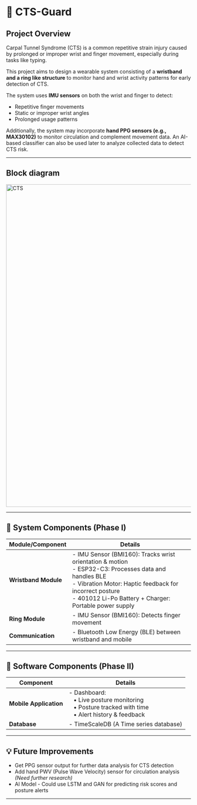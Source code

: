 # 📎 CTS-Guard

## Project Overview

Carpal Tunnel Syndrome (CTS) is a common repetitive strain injury caused by prolonged or improper wrist and finger movement, especially during tasks like typing.

This project aims to design a wearable system consisting of a **wristband and a ring like structure** to monitor hand and wrist activity patterns for early detection of CTS.  

The system uses **IMU sensors** on both the wrist and finger to detect:  

- Repetitive finger movements  
- Static or improper wrist angles  
- Prolonged usage patterns  

Additionally, the system may incorporate **hand PPG sensors (e.g., MAX30102)** to monitor circulation and complement movement data. An AI-based classifier can also be used later to analyze collected data to detect CTS risk.

---

## Block diagram

<img width="1780" height="880" alt="CTS" src="https://github.com/user-attachments/assets/9c827d5b-627a-4ae0-9ebf-201ad1d4e61b" />





---

## 🧩 System Components (Phase I)

| Module/Component        | Details                                                                                       |
|------------------------|-----------------------------------------------------------------------------------------------|
| **Wristband Module**   | - IMU Sensor (BMI160): Tracks wrist orientation & motion<br>- ESP32-C3: Processes data and handles BLE<br>- Vibration Motor: Haptic feedback for incorrect posture<br>- 401012 Li-Po Battery + Charger: Portable power supply |
| **Ring Module**        | - IMU Sensor (BMI160): Detects finger movement |
| **Communication**      | - Bluetooth Low Energy (BLE) between wristband and mobile |

---

## 🧩 Software Components (Phase II)

| Component        | Details                                                                                       |
|------------------------|-----------------------------------------------------------------------------------------|
| **Mobile Application**  | - Dashboard:<br> &nbsp;&nbsp; • Live posture monitoring<br> &nbsp;&nbsp; • Posture tracked with time<br> &nbsp;&nbsp; • Alert history & feedback |
| **Database**   | - TimeScaleDB (A Time series database) |

---


## 💡 Future Improvements
- Get PPG sensor output for further data analysis for CTS detection
- Add hand PWV (Pulse Wave Velocity) sensor for circulation analysis *(Need further research)*
- AI Model - Could use LSTM and GAN for predicting risk scores and posture alerts


---
